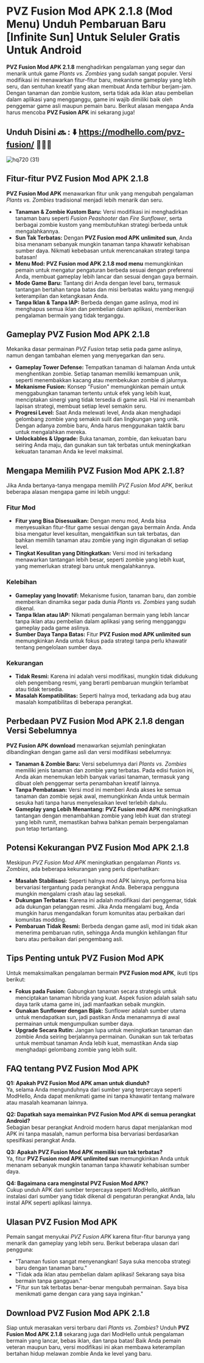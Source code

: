# PVZ Fusion Mod APK 2.1.8 (Mod Menu) Unduh Pembaruan Baru [Infinite Sun] Untuk Seluler Gratis Untuk Android

**PVZ Fusion Mod APK 2.1.8** menghadirkan pengalaman yang segar dan menarik untuk game *Plants vs. Zombies* yang sudah sangat populer. Versi modifikasi ini menawarkan fitur-fitur baru, mekanisme gameplay yang lebih seru, dan sentuhan kreatif yang akan membuat Anda terhibur berjam-jam. Dengan tanaman dan zombie kustom, serta tidak ada iklan atau pembelian dalam aplikasi yang mengganggu, game ini wajib dimiliki baik oleh penggemar game asli maupun pemain baru. Berikut alasan mengapa Anda harus mencoba **PVZ Fusion APK** ini sekarang juga!


## Unduh Disini 🔜 : ⬇️ https://modhello.com/pvz-fusion/ 🌻🌻📲
![hq720 (31)](https://github.com/user-attachments/assets/8e82ce01-7422-4211-b30d-c3334c2720c7)


## Fitur-fitur PVZ Fusion Mod APK 2.1.8

**PVZ Fusion Mod APK** menawarkan fitur unik yang mengubah pengalaman *Plants vs. Zombies* tradisional menjadi lebih menarik dan seru.

- **Tanaman & Zombie Kustom Baru:** Versi modifikasi ini menghadirkan tanaman baru seperti *Fusion Peashooter* dan *Fire Sunflower*, serta berbagai zombie kustom yang membutuhkan strategi berbeda untuk mengalahkannya.
- **Sun Tak Terbatas:** Dengan **PVZ Fusion mod APK unlimited sun**, Anda bisa menanam sebanyak mungkin tanaman tanpa khawatir kehabisan sumber daya. Nikmati kebebasan untuk merencanakan strategi tanpa batasan!
- **Menu Mod:** **PVZ Fusion mod APK 2.1.8 mod menu** memungkinkan pemain untuk mengatur pengaturan berbeda sesuai dengan preferensi Anda, membuat gameplay lebih lancar dan sesuai dengan gaya bermain.
- **Mode Game Baru:** Tantang diri Anda dengan level baru, termasuk tantangan bertahan tanpa batas dan misi berbatas waktu yang menguji keterampilan dan ketangkasan Anda.
- **Tanpa Iklan & Tanpa IAP:** Berbeda dengan game aslinya, mod ini menghapus semua iklan dan pembelian dalam aplikasi, memberikan pengalaman bermain yang tidak terganggu.

## Gameplay PVZ Fusion Mod APK 2.1.8

Mekanika dasar permainan *PVZ Fusion* tetap setia pada game aslinya, namun dengan tambahan elemen yang menyegarkan dan seru.

- **Gameplay Tower Defense:** Tempatkan tanaman di halaman Anda untuk menghentikan zombie. Setiap tanaman memiliki kemampuan unik, seperti menembakkan kacang atau membekukan zombie di jalurnya.
- **Mekanisme Fusion:** Konsep "Fusion" memungkinkan pemain untuk menggabungkan tanaman tertentu untuk efek yang lebih kuat, menciptakan sinergi yang tidak tersedia di game asli. Hal ini menambah lapisan strategi, membuat setiap level semakin seru.
- **Progresi Level:** Saat Anda melewati level, Anda akan menghadapi gelombang zombie yang semakin sulit dan lingkungan yang unik. Dengan adanya zombie baru, Anda harus menggunakan taktik baru untuk mengalahkan mereka.
- **Unlockables & Upgrade:** Buka tanaman, zombie, dan kekuatan baru seiring Anda maju, dan gunakan sun tak terbatas untuk meningkatkan kekuatan tanaman Anda ke level maksimal.

## Mengapa Memilih PVZ Fusion Mod APK 2.1.8?

Jika Anda bertanya-tanya mengapa memilih *PVZ Fusion Mod APK*, berikut beberapa alasan mengapa game ini lebih unggul:

### Fitur Mod
- **Fitur yang Bisa Disesuaikan:** Dengan menu mod, Anda bisa menyesuaikan fitur-fitur game sesuai dengan gaya bermain Anda. Anda bisa mengatur level kesulitan, mengaktifkan sun tak terbatas, dan bahkan memilih tanaman atau zombie yang ingin digunakan di setiap level.
- **Tingkat Kesulitan yang Ditingkatkan:** Versi mod ini terkadang menawarkan tantangan lebih besar, seperti zombie yang lebih kuat, yang memerlukan strategi baru untuk mengalahkannya.

### Kelebihan
- **Gameplay yang Inovatif:** Mekanisme fusion, tanaman baru, dan zombie memberikan dinamika segar pada dunia *Plants vs. Zombies* yang sudah dikenal.
- **Tanpa Iklan atau IAP:** Nikmati pengalaman bermain yang lebih lancar tanpa iklan atau pembelian dalam aplikasi yang sering mengganggu gameplay pada game aslinya.
- **Sumber Daya Tanpa Batas:** Fitur **PVZ Fusion mod APK unlimited sun** memungkinkan Anda untuk fokus pada strategi tanpa perlu khawatir tentang pengelolaan sumber daya.

### Kekurangan
- **Tidak Resmi:** Karena ini adalah versi modifikasi, mungkin tidak didukung oleh pengembang resmi, yang berarti pembaruan mungkin terlambat atau tidak tersedia.
- **Masalah Kompatibilitas:** Seperti halnya mod, terkadang ada bug atau masalah kompatibilitas di beberapa perangkat.

## Perbedaan PVZ Fusion Mod APK 2.1.8 dengan Versi Sebelumnya

**PVZ Fusion APK download** menawarkan sejumlah peningkatan dibandingkan dengan game asli dan versi modifikasi sebelumnya:

- **Tanaman & Zombie Baru:** Versi sebelumnya dari *Plants vs. Zombies* memiliki jenis tanaman dan zombie yang terbatas. Pada edisi fusion ini, Anda akan menemukan lebih banyak variasi tanaman, termasuk yang dibuat oleh penggemar serta penambahan kreatif lainnya.
- **Tanpa Pembatasan:** Versi mod ini memberi Anda akses ke semua tanaman dan zombie sejak awal, memungkinkan Anda untuk bermain sesuka hati tanpa harus menyelesaikan level terlebih dahulu.
- **Gameplay yang Lebih Menantang:** **PVZ Fusion mod APK** meningkatkan tantangan dengan menambahkan zombie yang lebih kuat dan strategi yang lebih rumit, memastikan bahwa bahkan pemain berpengalaman pun tetap tertantang.

## Potensi Kekurangan PVZ Fusion Mod APK 2.1.8

Meskipun *PVZ Fusion Mod APK* meningkatkan pengalaman *Plants vs. Zombies*, ada beberapa kekurangan yang perlu diperhatikan:

- **Masalah Stabilisasi:** Seperti halnya mod APK lainnya, performa bisa bervariasi tergantung pada perangkat Anda. Beberapa pengguna mungkin mengalami crash atau lag sesekali.
- **Dukungan Terbatas:** Karena ini adalah modifikasi dari penggemar, tidak ada dukungan pelanggan resmi. Jika Anda mengalami bug, Anda mungkin harus mengandalkan forum komunitas atau perbaikan dari komunitas modding.
- **Pembaruan Tidak Resmi:** Berbeda dengan game asli, mod ini tidak akan menerima pembaruan rutin, sehingga Anda mungkin kehilangan fitur baru atau perbaikan dari pengembang asli.

## Tips Penting untuk PVZ Fusion Mod APK

Untuk memaksimalkan pengalaman bermain **PVZ Fusion mod APK**, ikuti tips berikut:

- **Fokus pada Fusion:** Gabungkan tanaman secara strategis untuk menciptakan tanaman hibrida yang kuat. Aspek fusion adalah salah satu daya tarik utama game ini, jadi manfaatkan sebaik mungkin.
- **Gunakan Sunflower dengan Bijak:** Sunflower adalah sumber utama untuk mendapatkan sun, jadi pastikan Anda menanamnya di awal permainan untuk mengumpulkan sumber daya.
- **Upgrade Secara Rutin:** Jangan lupa untuk meningkatkan tanaman dan zombie Anda seiring berjalannya permainan. Gunakan sun tak terbatas untuk membuat tanaman Anda lebih kuat, memastikan Anda siap menghadapi gelombang zombie yang lebih sulit.

## FAQ tentang PVZ Fusion Mod APK

**Q1: Apakah PVZ Fusion Mod APK aman untuk diunduh?**  
Ya, selama Anda mengunduhnya dari sumber yang terpercaya seperti ModHello, Anda dapat menikmati game ini tanpa khawatir tentang malware atau masalah keamanan lainnya.

**Q2: Dapatkah saya memainkan PVZ Fusion Mod APK di semua perangkat Android?**  
Sebagian besar perangkat Android modern harus dapat menjalankan mod APK ini tanpa masalah, namun performa bisa bervariasi berdasarkan spesifikasi perangkat Anda.

**Q3: Apakah PVZ Fusion Mod APK memiliki sun tak terbatas?**  
Ya, fitur **PVZ Fusion mod APK unlimited sun** memungkinkan Anda untuk menanam sebanyak mungkin tanaman tanpa khawatir kehabisan sumber daya.

**Q4: Bagaimana cara menginstal PVZ Fusion Mod APK?**  
Cukup unduh APK dari sumber terpercaya seperti ModHello, aktifkan instalasi dari sumber yang tidak dikenal di pengaturan perangkat Anda, lalu instal APK seperti aplikasi lainnya.

## Ulasan PVZ Fusion Mod APK

Pemain sangat menyukai *PVZ Fusion APK* karena fitur-fitur barunya yang menarik dan gameplay yang lebih seru. Berikut beberapa ulasan dari pengguna:

- "Tanaman fusion sangat menyenangkan! Saya suka mencoba strategi baru dengan tanaman baru."
- "Tidak ada iklan atau pembelian dalam aplikasi! Sekarang saya bisa bermain tanpa gangguan."
- "Fitur sun tak terbatas benar-benar mengubah permainan. Saya bisa menikmati game dengan cara yang saya inginkan."

## Download PVZ Fusion Mod APK 2.1.8

Siap untuk merasakan versi terbaru dari *Plants vs. Zombies*? Unduh **PVZ Fusion Mod APK 2.1.8** sekarang juga dari ModHello untuk pengalaman bermain yang lancar, bebas iklan, dan tanpa batas! Baik Anda pemain veteran maupun baru, versi modifikasi ini akan membawa keterampilan bertahan hidup melawan zombie Anda ke level yang baru.
